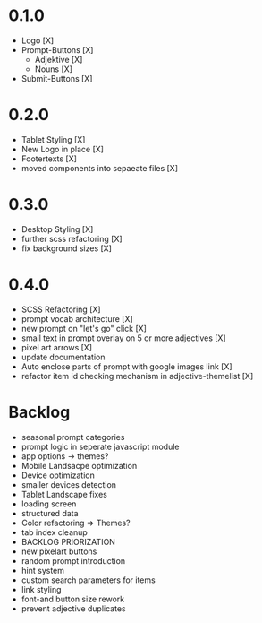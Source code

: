 # 0.1.0

- Logo [X]
- Prompt-Buttons [X]
  - Adjektive [X]
  - Nouns [X]
- Submit-Buttons [X]

# 0.2.0

- Tablet Styling [X]
- New Logo in place [X]
- Footertexts [X]
- moved components into sepaeate files [X]

# 0.3.0

- Desktop Styling [X]
- further scss refactoring [X]
- fix background sizes [X]

# 0.4.0

- SCSS Refactoring [X]
- prompt vocab architecture [X]
- new prompt on "let's go" click [X]
- small text in prompt overlay on 5 or more adjectives [X]
- pixel art arrows [X]
- update documentation
- Auto enclose parts of prompt with google images link [X]
- refactor item id checking mechanism in adjective-themelist [X]

# Backlog

- seasonal prompt categories
- prompt logic in seperate javascript module
- app options -> themes?
- Mobile Landsacpe optimization
- Device optimization
- smaller devices detection
- Tablet Landscape fixes
- loading screen
- structured data
- Color refactoring => Themes?
- tab index cleanup
- BACKLOG PRIORIZATION
- new pixelart buttons
- random prompt introduction
- hint system
- custom search parameters for items
- link styling
- font-and button size rework
- prevent adjective duplicates